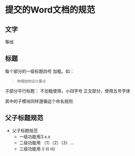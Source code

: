 # 提交的Word文档的规范
## 文字
等线
## 标题
每个部分的一级标题四号 加粗。如：
> ``物理结构设计要点``

子部分平行标题： 不加粗使用，小四字号
正文部分，使用五号字体

其中的子模块同样遵循这个命名规则
## 父子标题规范
- 父子标题规范
    - 一级功能用3.x.x
    - 二级功能用 （1）（2）（3）...
    - 三级功能用 i) ii) iii)

